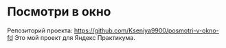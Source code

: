 # Посмотри в окно
Репозиторий проекта: https://github.com/Kseniya9900/posmotri-v-okno-fd
Это мой проект для Яндекс Практикума.